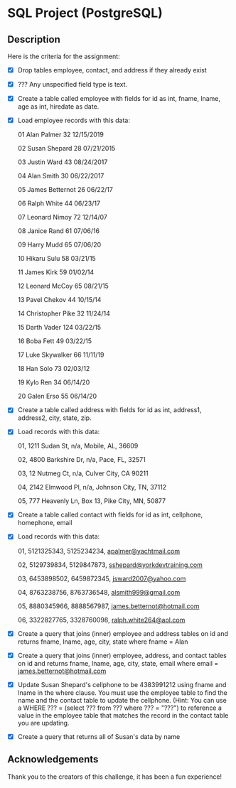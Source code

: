 # SQL Project (PostgreSQL)

## Description
  Here is the criteria for the assignment:

- [x] Drop tables employee, contact, and address if they already exist

- [x] ??? Any unspecified field type is text.

- [x] Create a table called employee with fields for id as int, fname, lname, age as int, hiredate as date.

- [x] Load employee records with this data:

  01 Alan Palmer  32  12/15/2019

  02 Susan Shepard  28  07/21/2015

  03 Justin Ward   43 08/24/2017

  04 Alan Smith  30  06/22/2017

  05 James Betternot 26 06/22/17

  06 Ralph White  44  06/23/17

  07 Leonard Nimoy 72 12/14/07

  08 Janice Rand  61 07/06/16

  09 Harry Mudd 65 07/06/20

  10 Hikaru Sulu 58 03/21/15

  11 James Kirk  59 01/02/14

  12 Leonard McCoy 65 08/21/15

  13 Pavel Chekov  44 10/15/14

  14 Christopher Pike 32 11/24/14

  15 Darth Vader 124 03/22/15

  16 Boba Fett 49 03/22/15

  17 Luke Skywalker 66 11/11/19

  18 Han Solo 73 02/03/12

  19 Kylo Ren  34 06/14/20

  20 Galen Erso  55 06/14/20

- [x] Create a table called address with fields for id as int, address1, address2, city, state, zip.

- [x] Load records with this data:

  01, 1211 Sudan St, n/a, Mobile, AL, 36609

  02,  4800 Barkshire Dr, n/a, Pace, FL, 32571

  03,  12 Nutmeg Ct, n/a, Culver City, CA 90211

  04,  2142 Elmwood Pl, n/a, Johnson City, TN, 37112

  05, 777 Heavenly Ln, Box 13, Pike City, MN, 50877

- [x] Create a table called contact with fields for id as int, cellphone, homephone, email

- [x] Load records with this data:

  01, 5121325343, 5125234234, apalmer@yachtmail.com

  02, 5129739834, 5129847873, sshepard@yorkdevtraining.com

  03, 6453898502, 6459872345,  jsward2007@yahoo.com

  04, 8763238756, 8763736548, alsmith999@gmail.com

  05, 8880345966, 8888567987, james.betternot@hotmail.com

  06, 3322827765, 3328760098, ralph.white264@aol.com

- [x] Create a query that joins (inner) employee and address tables on id and returns fname, lname, age, city, state where fname = Alan 

- [x] Create a query that joins (inner) employee, address, and contact tables on id and returns fname, lname, age, city, state, email where email  =  james.betternot@hotmail.com

- [x] Update Susan Shepard's cellphone to be 4383991212 using fname and lname in the where clause. You must use the employee table to find the name and the contact table to update the cellphone. (Hint: You can use a WHERE ??? = (select ??? from ??? where ??? = "???") to reference a value in the employee table that matches the record in the contact table you are updating.

- [x] Create a query that returns all of Susan's data by name

## Acknowledgements
  Thank you to the creators of this challenge, it has been a fun experience!